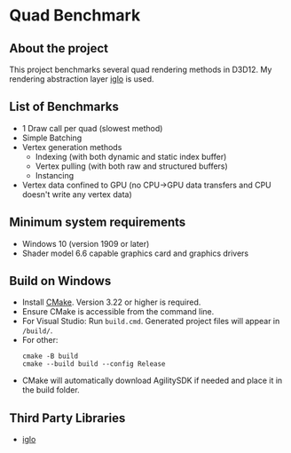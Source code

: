 # Quad Benchmark

## About the project

This project benchmarks several quad rendering methods in D3D12.
My rendering abstraction layer [iglo](https://github.com/c-chiniquy/iglo) is used.

## List of Benchmarks

- 1 Draw call per quad (slowest method)
- Simple Batching
- Vertex generation methods
  - Indexing (with both dynamic and static index buffer)
  - Vertex pulling (with both raw and structured buffers)
  - Instancing
- Vertex data confined to GPU (no CPU->GPU data transfers and CPU doesn't write any vertex data)

## Minimum system requirements

- Windows 10 (version 1909 or later)
- Shader model 6.6 capable graphics card and graphics drivers

## Build on Windows

- Install [CMake](https://cmake.org/download/). Version 3.22 or higher is required.
- Ensure CMake is accessible from the command line. 
- For Visual Studio: Run `build.cmd`. Generated project files will appear in `/build/`. 
- For other:
  ```
  cmake -B build
  cmake --build build --config Release
  ```
- CMake will automatically download AgilitySDK if needed and place it in the build folder.

## Third Party Libraries

- [iglo](https://github.com/c-chiniquy/iglo)
